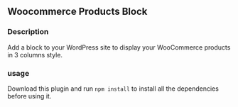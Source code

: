 ## Woocommerce Products Block

### Description
Add a block to your WordPress site to display your WooCommerce products in 3 columns style.

### usage
Download this plugin and run `npm install` to install all the dependencies before using it.
